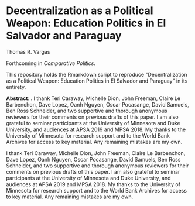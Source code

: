 # Decentralization as a Political Weapon: Education Politics in El Salvador and Paraguay
Thomas R. Vargas

Forthcoming in *Comparative Politics*. 

This repository holds the Rmarkdown script to reproduce "Decentralization as a Political Weapon: Education Politics in El Salvador and Paraguay" in its entirety.  

**Abstract**: . I thank Teri Caraway, Michelle Dion, John Freeman, Claire Le Barbenchon, Dave Lopez, Oanh Nguyen, Oscar Pocasange, David Samuels, Ben Ross Schneider, and two supportive and thorough anonymous reviewers for their comments on previous drafts of this paper. I am also grateful to seminar participants at the University of Minnesota and Duke University, and audiences at APSA 2019 and MPSA 2018. My thanks to the University of Minnesota for research support and to the World Bank Archives for access to key material. Any remaining mistakes are my own.

I thank Teri Caraway, Michelle Dion, John Freeman, Claire Le Barbenchon, Dave Lopez, Oanh Nguyen, Oscar Pocasange, David Samuels, Ben Ross Schneider, and two supportive and thorough anonymous reviewers for their comments on previous drafts of this paper. I am also grateful to seminar participants at the University of Minnesota and Duke University, and audiences at APSA 2019 and MPSA 2018. My thanks to the University of Minnesota for research support and to the World Bank Archives for access to key material. Any remaining mistakes are my own.
